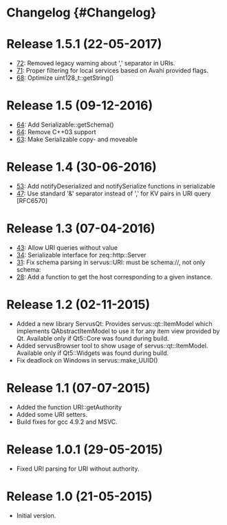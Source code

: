 
# Changelog {#Changelog}

# Release 1.5.1 (22-05-2017)

* [72](https://github.com/HBPVis/Servus/pull/72):
  Removed legacy warning about ',' separator in URIs.
* [71](https://github.com/HBPVis/Servus/pull/71):
  Proper filtering for local services based on Avahi provided flags.
* [68](https://github.com/HBPVis/Servus/pull/68):
  Optimize uint128_t::getString()

# Release 1.5 (09-12-2016)

* [64](https://github.com/HBPVis/Servus/pull/64):
  Add Serializable::getSchema()
* [64](https://github.com/HBPVis/Servus/pull/64):
  Remove C++03 support
* [63](https://github.com/HBPVis/Servus/pull/63):
  Make Serializable copy- and moveable

# Release 1.4 (30-06-2016)

* [53](https://github.com/HBPVis/Servus/pull/53):
  Add notifyDeserialized and notifySerialize functions in serializable
* [47](https://github.com/HBPVis/Servus/pull/47):
  Use standard '&' separator instead of ',' for KV pairs in URI query [RFC6570]

# Release 1.3 (07-04-2016)

* [43](https://github.com/HBPVis/Servus/pull/43):
  Allow URI queries without value
* [34](https://github.com/HBPVis/Servus/pull/34):
  Serializable interface for zeq::http::Server
* [31](https://github.com/HBPVis/Servus/pull/31):
  Fix schema parsing in servus::URI: must be schema://, not only schema:
* [28](https://github.com/HBPVis/Servus/pull/28):
  Add a function to get the host corresponding to a given instance.

# Release 1.2 (02-11-2015)

* Added a new library ServusQt: Provides servus::qt::ItemModel which implements
  QAbstractItemModel to use it for any item view provided by Qt. Available only
  if Qt5::Core was found during build.
* Added servusBrowser tool to show usage of servus::qt::ItemModel. Available
  only if Qt5::Widgets was found during build.
* Fix deadlock on Windows in servus::make_UUID()

# Release 1.1 (07-07-2015)

* Added the function URI::getAuthority
* Added some URI setters.
* Build fixes for gcc 4.9.2 and MSVC.

# Release 1.0.1 (29-05-2015)

* Fixed URI parsing for URI without authority.

# Release 1.0 (21-05-2015)

* Initial version.
